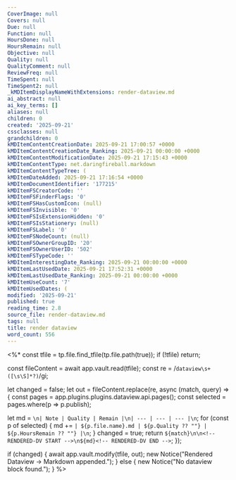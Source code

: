 ```yaml
---
CoverImage: null
Covers: null
Due: null
Function: null
HoursDone: null
HoursRemain: null
Objective: null
Quality: null
QualityComment: null
ReviewFreq: null
TimeSpent: null
TimeSpent2: null
_kMDItemDisplayNameWithExtensions: render-dataview.md
ai_abstract: null
ai_key_terms: []
aliases: null
children: 0
created: '2025-09-21'
cssclasses: null
grandchildren: 0
kMDItemContentCreationDate: 2025-09-21 17:00:57 +0000
kMDItemContentCreationDate_Ranking: 2025-09-21 00:00:00 +0000
kMDItemContentModificationDate: 2025-09-21 17:15:43 +0000
kMDItemContentType: net.daringfireball.markdown
kMDItemContentTypeTree: (
kMDItemDateAdded: 2025-09-21 17:16:54 +0000
kMDItemDocumentIdentifier: '177215'
kMDItemFSCreatorCode: ''
kMDItemFSFinderFlags: '0'
kMDItemFSHasCustomIcon: (null)
kMDItemFSInvisible: '0'
kMDItemFSIsExtensionHidden: '0'
kMDItemFSIsStationery: (null)
kMDItemFSLabel: '0'
kMDItemFSNodeCount: (null)
kMDItemFSOwnerGroupID: '20'
kMDItemFSOwnerUserID: '502'
kMDItemFSTypeCode: ''
kMDItemInterestingDate_Ranking: 2025-09-21 00:00:00 +0000
kMDItemLastUsedDate: 2025-09-21 17:52:31 +0000
kMDItemLastUsedDate_Ranking: 2025-09-21 00:00:00 +0000
kMDItemUseCount: '7'
kMDItemUsedDates: (
modified: '2025-09-21'
published: true
reading_time: 2.8
source_file: render-dataview.md
tags: null
title: render dataview
word_count: 556
---
```


<%*
const tfile = tp.file.find_tfile(tp.file.path(true));
if (!tfile) return;

const fileContent = await app.vault.read(tfile);
const re = /```dataview\s+([\s\S]*?)```/gi;

let changed = false;
let out = fileContent.replace(re, async (match, query) => {
  const pages = app.plugins.plugins.dataview.api.pages();
  const selected = pages.where(p => p.publish);

  let md = `\n| Note | Quality | Remain |\n| --- | --- | --- |\n`;
  for (const p of selected) {
    md += `| ${p.file.name}.md | ${p.Quality ?? ""} | ${p.HoursRemain ?? ""} |\n`;
  }
  changed = true;
  return `${match}\n\n<!-- RENDERED-DV START -->\n${md}<!-- RENDERED-DV END -->`;
});

if (changed) {
  await app.vault.modify(tfile, out);
  new Notice("Rendered Dataview → Markdown appended.");
} else {
  new Notice("No dataview block found.");
}
%>
